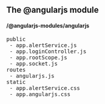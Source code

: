## The @angularjs module
#### /@angularjs-modules/angularjs
<pre>
public
 - app.alertService.js
 - app.loginController.js
 - app.rootScope.js
 - app.socket.js
routes
 - angularjs.js
static
 - app.alertService.css
 - app.angularjs.css
</pre>

